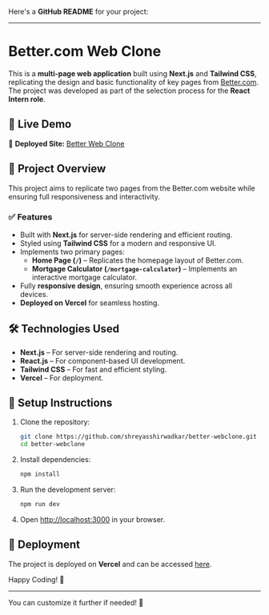 Here's a **GitHub README** for your project:

---

# Better.com Web Clone

This is a **multi-page web application** built using **Next.js** and **Tailwind CSS**, replicating the design and basic functionality of key pages from [Better.com](https://better.com). The project was developed as part of the selection process for the **React Intern role**.

## 🚀 Live Demo

🔗 **Deployed Site:** [Better Web Clone](https://better-webclone.vercel.app/)

## 📂 Project Overview

This project aims to replicate two pages from the Better.com website while ensuring full responsiveness and interactivity.

### ✅ Features

- Built with **Next.js** for server-side rendering and efficient routing.
- Styled using **Tailwind CSS** for a modern and responsive UI.
- Implements two primary pages:
  - **Home Page (`/`)** – Replicates the homepage layout of Better.com.
  - **Mortgage Calculator (`/mortgage-calculator`)** – Implements an interactive mortgage calculator.
- Fully **responsive design**, ensuring smooth experience across all devices.
- **Deployed on Vercel** for seamless hosting.

## 🛠️ Technologies Used

- **Next.js** – For server-side rendering and routing.
- **React.js** – For component-based UI development.
- **Tailwind CSS** – For fast and efficient styling.
- **Vercel** – For deployment.

## 📌 Setup Instructions

1. Clone the repository:
   ```sh
   git clone https://github.com/shreyasshirwadkar/better-webclone.git
   cd better-webclone
   ```
2. Install dependencies:
   ```sh
   npm install
   ```
3. Run the development server:
   ```sh
   npm run dev
   ```
4. Open [http://localhost:3000](http://localhost:3000) in your browser.

## 🚀 Deployment

The project is deployed on **Vercel** and can be accessed [here](https://better-webclone.vercel.app/).

Happy Coding! 🚀

---

You can customize it further if needed! 🚀
